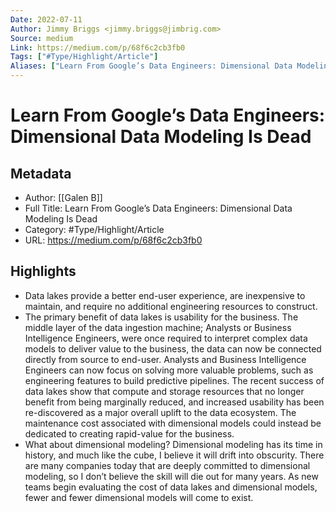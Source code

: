 ```yaml
---
Date: 2022-07-11
Author: Jimmy Briggs <jimmy.briggs@jimbrig.com>
Source: medium
Link: https://medium.com/p/68f6c2cb3fb0
Tags: ["#Type/Highlight/Article"]
Aliases: ["Learn From Google’s Data Engineers: Dimensional Data Modeling Is Dead", "Learn From Google’s Data Engineers: Dimensional Data Modeling Is Dead"]
---
```

# Learn From Google’s Data Engineers: Dimensional Data Modeling Is Dead

## Metadata
- Author: [[Galen B]]
- Full Title: Learn From Google’s Data Engineers: Dimensional Data Modeling Is Dead
- Category: #Type/Highlight/Article
- URL: https://medium.com/p/68f6c2cb3fb0

## Highlights
- Data lakes provide a better end-user experience, are inexpensive to maintain, and require no additional engineering resources to construct.
- The primary benefit of data lakes is usability for the business. The middle layer of the data ingestion machine; Analysts or Business Intelligence Engineers, were once required to interpret complex data models to deliver value to the business, the data can now be connected directly from source to end-user. Analysts and Business Intelligence Engineers can now focus on solving more valuable problems, such as engineering features to build predictive pipelines. The recent success of data lakes show that compute and storage resources that no longer benefit from being marginally reduced, and increased usability has been re-discovered as a major overall uplift to the data ecosystem. The maintenance cost associated with dimensional models could instead be dedicated to creating rapid-value for the business.
- What about dimensional modeling? Dimensional modeling has its time in history, and much like the cube, I believe it will drift into obscurity. There are many companies today that are deeply committed to dimensional modeling, so I don’t believe the skill will die out for many years. As new teams begin evaluating the cost of data lakes and dimensional models, fewer and fewer dimensional models will come to exist.
